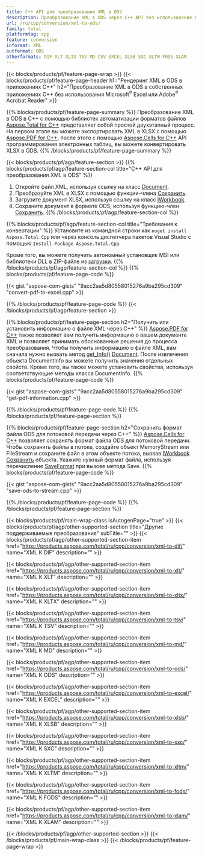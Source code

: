 ```yaml
---
title: C++ API для преобразования XML в ODS
description: Преобразование XML в ODS через C++ API без использования Microsoft Excel или Adobe Reader
url: /ru/cpp/conversion/xml-to-ods/
family: total
platformtag: cpp
feature: conversion
informat: XML
outformat: ODS
otherformats: DIF XLT XLTX TSV MD CSV EXCEL XLSB SXC XLTM FODS XLAM
---
```

{{< blocks/products/pf/feature-page-wrap >}}
{{< blocks/products/pf/feature-page-header h1="Рендеринг XML в ODS в приложениях C++" h2="Преобразование XML в ODS в собственных приложениях C++ без использования Microsoft<sup>&reg;</sup> Excel или Adobe<sup>&reg;</sup> Acrobat Reader" >}}

{{% blocks/products/pf/feature-page-summary %}}
Преобразование XML в ODS в C++ с помощью библиотек автоматизации форматов файлов [Aspose.Total for C++](https://products.aspose.com/total/cpp/) представляет собой простой двухэтапный процесс. На первом этапе вы можете экспортировать XML в XLSX с помощью [Aspose.PDF for C++](https://products.aspose.com/pdf/cpp/), после этого с помощью [Aspose.Cells for C++]( https://products.aspose.com/cells/cpp/) API программирования электронных таблиц, вы можете конвертировать XLSX в ODS. 
{{% /blocks/products/pf/feature-page-summary  %}}

{{< blocks/products/pf/agp/feature-section >}}
{{% blocks/products/pf/agp/feature-section-col title="C++ API для преобразования XML в ODS" %}}
1. Откройте файл XML, используя ссылку на класс [Document](https://reference.aspose.com/pdf/cpp/class/aspose.pdf.document).
2. Преобразуйте XML в XLSX с помощью функции-члена [Сохранить](https://reference.aspose.com/pdf/cpp/class/aspose.pdf.document#a6383c010776212483f51cc41235924db).
3. Загрузите документ XLSX, используя ссылку на класс [IWorkbook](https://reference.aspose.com/cells/cpp/class/aspose.cells.i_workbook).
4. Сохраните документ в формате ODS, используя функцию-член [Сохранить](https://reference.aspose.com/cells/cpp/class/aspose.cells.i_workbook#a9460f52a2dec8f4bf623a4905167d997).
{{% /blocks/products/pf/agp/feature-section-col %}}

{{% blocks/products/pf/agp/feature-section-col title="Требования к конвертации" %}}
Установите из командной строки как ```nuget install Aspose.Total.Cpp``` или через консоль диспетчера пакетов Visual Studio с помощью ```Install-Package Aspose.Total.Cpp```.

Кроме того, вы можете получить автономный установщик MSI или библиотеки DLL в ZIP-файле из [загрузки](https://downloads.aspose.com/total/cpp).
{{% /blocks/products/pf/agp/feature-section-col %}}
{{% blocks/products/pf/feature-page-code %}}

{{< gist "aspose-com-gists" "9acc2aa5d80558015276a9ba295cd309" "convert-pdf-to-excel.cpp" >}}


{{% /blocks/products/pf/feature-page-code %}}
{{< /blocks/products/pf/agp/feature-section >}}

{{% blocks/products/pf/feature-page-section  h2="Получить или установить информацию о файле XML через C++" %}}
[Aspose.PDF for C++](https://products.aspose.com/pdf/cpp/) также позволяет вам получить информацию о вашем документе XML и позволяет принимать обоснованные решения до процесса преобразования. Чтобы получить информацию о файле XML, вам сначала нужно вызвать метод [get_Info()](https://reference.aspose.com/pdf/cpp/class/aspose.pdf.document#ae7a6ba620499ffa0dbaa5c813ee96c4a) [Document](https://reference.aspose.com/pdf/cpp/class/aspose.pdf.document). После извлечения объекта DocumentInfo вы можете получить значения отдельных свойств. Кроме того, вы также можете установить свойства, используя соответствующие методы класса DocumentInfo.
{{% blocks/products/pf/feature-page-code %}}

{{< gist "aspose-com-gists" "9acc2aa5d80558015276a9ba295cd309" "get-pdf-information.cpp" >}}
{{% /blocks/products/pf/feature-page-code  %}}
{{% /blocks/products/pf/feature-page-section %}}

{{% blocks/products/pf/feature-page-section  h2="Сохранить формат файла ODS для потоковой передачи через C++" %}}
[Aspose.Cells for C++](https://products.aspose.com/cells/net/) позволяет сохранять формат файла ODS для потоковой передачи. Чтобы сохранить файлы в потоке, создайте объект MemoryStream или FileStream и сохраните файл в этом объекте потока, вызвав [IWorkbook](https://reference.aspose.com/cells/cpp/class/aspose.cells.i_workbook) [Сохранить](https://reference.aspose.com/cells/cpp/class/aspose.cells.i_workbook#a77072cfb929787df9ad1f38b02f58349) объекта. Укажите нужный формат файла, используя перечисление [SaveFormat](https://reference.aspose.com/cells/cpp/namespace/aspose.cells#a11cae527e4e68f1adcac8f47ea64481a) при вызове метода Save.
{{% blocks/products/pf/feature-page-code %}}

{{< gist "aspose-com-gists" "9acc2aa5d80558015276a9ba295cd309" "save-ods-to-stream.cpp" >}}
{{% /blocks/products/pf/feature-page-code  %}}
{{% /blocks/products/pf/feature-page-section %}}

{{< blocks/products/pf/main-wrap-class isAutogenPage="true" >}}
{{< blocks/products/pf/agp/other-supported-section title="Другие поддерживаемые преобразования" subTitle="" >}}
{{< blocks/products/pf/agp/other-supported-section-item href="https://products.aspose.com/total/ru/cpp/conversion/xml-to-dif/" name="XML К DIF" description="" >}}

{{< blocks/products/pf/agp/other-supported-section-item href="https://products.aspose.com/total/ru/cpp/conversion/xml-to-xlt/" name="XML К XLT" description="" >}}

{{< blocks/products/pf/agp/other-supported-section-item href="https://products.aspose.com/total/ru/cpp/conversion/xml-to-xltx/" name="XML К XLTX" description="" >}}

{{< blocks/products/pf/agp/other-supported-section-item href="https://products.aspose.com/total/ru/cpp/conversion/xml-to-tsv/" name="XML К TSV" description="" >}}

{{< blocks/products/pf/agp/other-supported-section-item href="https://products.aspose.com/total/ru/cpp/conversion/xml-to-md/" name="XML К MD" description="" >}}

{{< blocks/products/pf/agp/other-supported-section-item href="https://products.aspose.com/total/ru/cpp/conversion/xml-to-ods/" name="XML К ODS" description="" >}}

{{< blocks/products/pf/agp/other-supported-section-item href="https://products.aspose.com/total/ru/cpp/conversion/xml-to-excel/" name="XML К EXCEL" description="" >}}

{{< blocks/products/pf/agp/other-supported-section-item href="https://products.aspose.com/total/ru/cpp/conversion/xml-to-xlsb/" name="XML К XLSB" description="" >}}

{{< blocks/products/pf/agp/other-supported-section-item href="https://products.aspose.com/total/ru/cpp/conversion/xml-to-sxc/" name="XML К SXC" description="" >}}

{{< blocks/products/pf/agp/other-supported-section-item href="https://products.aspose.com/total/ru/cpp/conversion/xml-to-xltm/" name="XML К XLTM" description="" >}}

{{< blocks/products/pf/agp/other-supported-section-item href="https://products.aspose.com/total/ru/cpp/conversion/xml-to-fods/" name="XML К FODS" description="" >}}

{{< blocks/products/pf/agp/other-supported-section-item href="https://products.aspose.com/total/ru/cpp/conversion/xml-to-xlam/" name="XML К XLAM" description="" >}}


{{< /blocks/products/pf/agp/other-supported-section >}}
{{< /blocks/products/pf/main-wrap-class >}}
{{< /blocks/products/pf/feature-page-wrap >}}